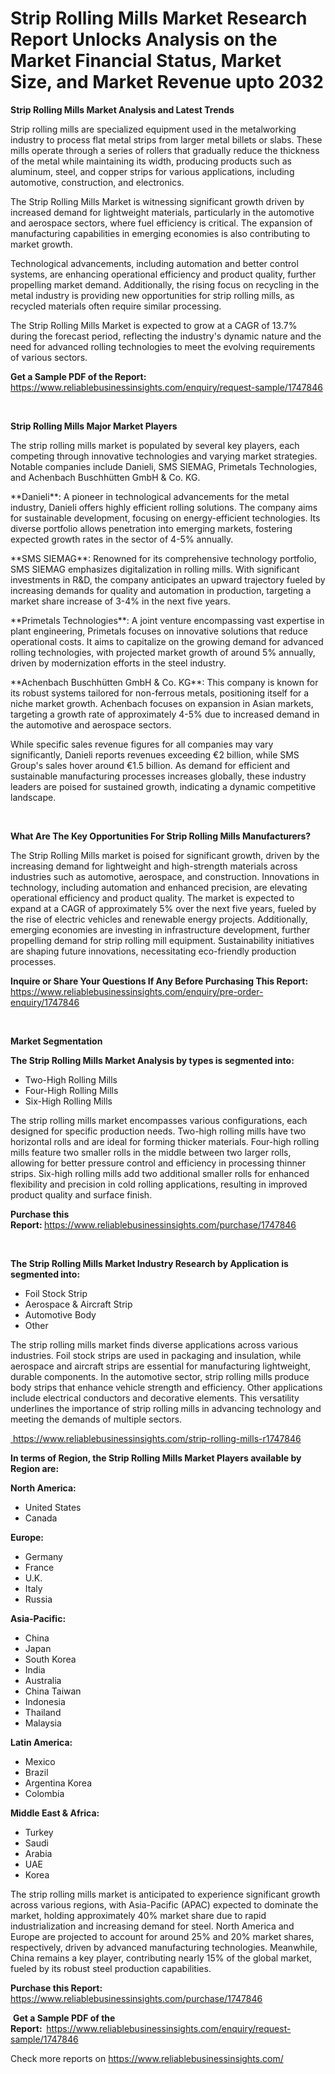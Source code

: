 <p><h1>Strip Rolling Mills Market Research Report Unlocks Analysis on the Market Financial Status, Market Size, and Market Revenue upto 2032</h1></p><p><strong>Strip Rolling Mills Market Analysis and Latest Trends</strong></p>
<p><p>Strip rolling mills are specialized equipment used in the metalworking industry to process flat metal strips from larger metal billets or slabs. These mills operate through a series of rollers that gradually reduce the thickness of the metal while maintaining its width, producing products such as aluminum, steel, and copper strips for various applications, including automotive, construction, and electronics. </p><p>The Strip Rolling Mills Market is witnessing significant growth driven by increased demand for lightweight materials, particularly in the automotive and aerospace sectors, where fuel efficiency is critical. The expansion of manufacturing capabilities in emerging economies is also contributing to market growth. </p><p>Technological advancements, including automation and better control systems, are enhancing operational efficiency and product quality, further propelling market demand. Additionally, the rising focus on recycling in the metal industry is providing new opportunities for strip rolling mills, as recycled materials often require similar processing. </p><p>The Strip Rolling Mills Market is expected to grow at a CAGR of 13.7% during the forecast period, reflecting the industry's dynamic nature and the need for advanced rolling technologies to meet the evolving requirements of various sectors.</p></p>
<p><strong>Get a Sample PDF of the Report:&nbsp;</strong> <a href="https://www.reliablebusinessinsights.com/enquiry/request-sample/1747846?utm_campaign=2445&utm_medium=2&utm_source=Github&utm_content=ia&utm_term=18022025&utm_id=strip-rolling-mills">https://www.reliablebusinessinsights.com/enquiry/request-sample/1747846</a></p>
<p>&nbsp;</p>
<p><strong>Strip Rolling Mills Major Market Players</strong></p>
<p><p>The strip rolling mills market is populated by several key players, each competing through innovative technologies and varying market strategies. Notable companies include Danieli, SMS SIEMAG, Primetals Technologies, and Achenbach Buschhütten GmbH & Co. KG.</p><p>**Danieli**: A pioneer in technological advancements for the metal industry, Danieli offers highly efficient rolling solutions. The company aims for sustainable development, focusing on energy-efficient technologies. Its diverse portfolio allows penetration into emerging markets, fostering expected growth rates in the sector of 4-5% annually.</p><p>**SMS SIEMAG**: Renowned for its comprehensive technology portfolio, SMS SIEMAG emphasizes digitalization in rolling mills. With significant investments in R&D, the company anticipates an upward trajectory fueled by increasing demands for quality and automation in production, targeting a market share increase of 3-4% in the next five years.</p><p>**Primetals Technologies**: A joint venture encompassing vast expertise in plant engineering, Primetals focuses on innovative solutions that reduce operational costs. It aims to capitalize on the growing demand for advanced rolling technologies, with projected market growth of around 5% annually, driven by modernization efforts in the steel industry.</p><p>**Achenbach Buschhütten GmbH & Co. KG**: This company is known for its robust systems tailored for non-ferrous metals, positioning itself for a niche market growth. Achenbach focuses on expansion in Asian markets, targeting a growth rate of approximately 4-5% due to increased demand in the automotive and aerospace sectors.</p><p>While specific sales revenue figures for all companies may vary significantly, Danieli reports revenues exceeding €2 billion, while SMS Group's sales hover around €1.5 billion. As demand for efficient and sustainable manufacturing processes increases globally, these industry leaders are poised for sustained growth, indicating a dynamic competitive landscape.</p></p>
<p>&nbsp;</p>
<p><strong>What Are The Key Opportunities For Strip Rolling Mills Manufacturers?</strong></p>
<p><p>The Strip Rolling Mills market is poised for significant growth, driven by the increasing demand for lightweight and high-strength materials across industries such as automotive, aerospace, and construction. Innovations in technology, including automation and enhanced precision, are elevating operational efficiency and product quality. The market is expected to expand at a CAGR of approximately 5% over the next five years, fueled by the rise of electric vehicles and renewable energy projects. Additionally, emerging economies are investing in infrastructure development, further propelling demand for strip rolling mill equipment. Sustainability initiatives are shaping future innovations, necessitating eco-friendly production processes.</p></p>
<p><strong>Inquire or Share Your Questions If Any Before Purchasing This Report:</strong> <a href="https://www.reliablebusinessinsights.com/enquiry/pre-order-enquiry/1747846?utm_campaign=2445&utm_medium=2&utm_source=Github&utm_content=ia&utm_term=18022025&utm_id=strip-rolling-mills">https://www.reliablebusinessinsights.com/enquiry/pre-order-enquiry/1747846</a></p>
<p>&nbsp;</p>
<p><strong>Market Segmentation</strong></p>
<p><strong>The Strip Rolling Mills Market Analysis by types is segmented into:</strong></p>
<p><ul><li>Two-High Rolling Mills</li><li>Four-High Rolling Mills</li><li>Six-High Rolling Mills</li></ul></p>
<p><p>The strip rolling mills market encompasses various configurations, each designed for specific production needs. Two-high rolling mills have two horizontal rolls and are ideal for forming thicker materials. Four-high rolling mills feature two smaller rolls in the middle between two larger rolls, allowing for better pressure control and efficiency in processing thinner strips. Six-high rolling mills add two additional smaller rolls for enhanced flexibility and precision in cold rolling applications, resulting in improved product quality and surface finish.</p></p>
<p><strong>Purchase this Report:&nbsp;</strong><a href="https://www.reliablebusinessinsights.com/purchase/1747846?utm_campaign=2445&utm_medium=2&utm_source=Github&utm_content=ia&utm_term=18022025&utm_id=strip-rolling-mills">https://www.reliablebusinessinsights.com/purchase/1747846</a></p>
<p>&nbsp;</p>
<p><strong>The Strip Rolling Mills Market Industry Research by Application is segmented into:</strong></p>
<p><ul><li>Foil Stock Strip</li><li>Aerospace & Aircraft Strip</li><li>Automotive Body</li><li>Other</li></ul></p>
<p><p>The strip rolling mills market finds diverse applications across various industries. Foil stock strips are used in packaging and insulation, while aerospace and aircraft strips are essential for manufacturing lightweight, durable components. In the automotive sector, strip rolling mills produce body strips that enhance vehicle strength and efficiency. Other applications include electrical conductors and decorative elements. This versatility underlines the importance of strip rolling mills in advancing technology and meeting the demands of multiple sectors.</p></p>
<p><a href="https://www.reliablebusinessinsights.com/strip-rolling-mills-r1747846?utm_campaign=2445&utm_medium=2&utm_source=Github&utm_content=ia&utm_term=18022025&utm_id=strip-rolling-mills">&nbsp;https://www.reliablebusinessinsights.com/strip-rolling-mills-r1747846</a></p>
<p><strong>In terms of Region, the Strip Rolling Mills Market Players available by Region are:</strong></p>
<p>
    <p> <strong> North America: </strong>
        <ul>
            <li>United States</li>
            <li>Canada</li>
        </ul>
        </p> 
    <p> <strong> Europe: </strong>
        <ul>
            <li>Germany</li>
            <li>France</li>
            <li>U.K.</li>
            <li>Italy</li>
            <li>Russia</li>
        </ul>
        </p> 
    <p> <strong> Asia-Pacific: </strong>
        <ul>
            <li>China</li>
            <li>Japan</li>
            <li>South Korea</li>
            <li>India</li>
            <li>Australia</li>
            <li>China Taiwan</li>
            <li>Indonesia</li>
            <li>Thailand</li>
            <li>Malaysia</li>
        </ul>
        </p> 
    <p> <strong> Latin America: </strong>
        <ul>
            <li>Mexico</li>
            <li>Brazil</li>
            <li>Argentina Korea</li>
            <li>Colombia</li>
        </ul>
        </p> 
    <p> <strong> Middle East & Africa: </strong>
        <ul>
            <li>Turkey</li>
            <li>Saudi</li>
            <li>Arabia</li>
            <li>UAE</li>
            <li>Korea</li>
        </ul>
    </p>
    </p>
<p><p>The strip rolling mills market is anticipated to experience significant growth across various regions, with Asia-Pacific (APAC) expected to dominate the market, holding approximately 40% market share due to rapid industrialization and increasing demand for steel. North America and Europe are projected to account for around 25% and 20% market shares, respectively, driven by advanced manufacturing technologies. Meanwhile, China remains a key player, contributing nearly 15% of the global market, fueled by its robust steel production capabilities.</p></p>
<p><strong>Purchase this Report: </strong><a href="https://www.reliablebusinessinsights.com/purchase/1747846?utm_campaign=2445&utm_medium=2&utm_source=Github&utm_content=ia&utm_term=18022025&utm_id=strip-rolling-mills">https://www.reliablebusinessinsights.com/purchase/1747846</a></p>
<p>&nbsp;<strong>Get a Sample PDF of the Report:&nbsp;&nbsp;</strong><a href="https://www.reliablebusinessinsights.com/enquiry/request-sample/1747846?utm_campaign=2445&utm_medium=2&utm_source=Github&utm_content=ia&utm_term=18022025&utm_id=strip-rolling-mills">https://www.reliablebusinessinsights.com/enquiry/request-sample/1747846</a></p>
<p><strong></strong></p>
<p>Check more reports on <a href="https://www.reliablebusinessinsights.com/?utm_campaign=2445&utm_medium=2&utm_source=Github&utm_content=ia&utm_term=18022025&utm_id=strip-rolling-mills">https://www.reliablebusinessinsights.com/</a></p>